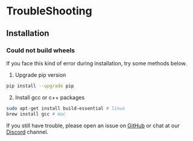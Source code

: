 # TroubleShooting

## Installation

### Could not build wheels
If you face this kind of error during installation, try some methods below.

1. Upgrade pip version
```bash
pip install --upgrade pip
```

2. Install gcc or c++ packages
```bash
sudo apt-get install build-essential # linux
brew install gcc # mac
```

If you still have trouble, please open an issue on [GitHub](https://github.com/Marker-Inc-Korea/AutoRAG/issues) or chat at our [Discord](https://discord.gg/P4DYXfmSAs) channel.
